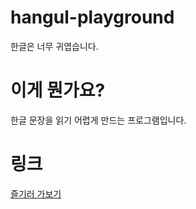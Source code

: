 # hangul-playground
한글은 너무 귀엽습니다. 

# 이게 뭔가요?
한글 문장을 읽기 어렵게 만드는 프로그램입니다. 

# 링크
[즐기러 가보기](https://port-0-hangul-playground-128y2k2llvfxxkh6.sel5.cloudtype.app/playground_hash.html)
